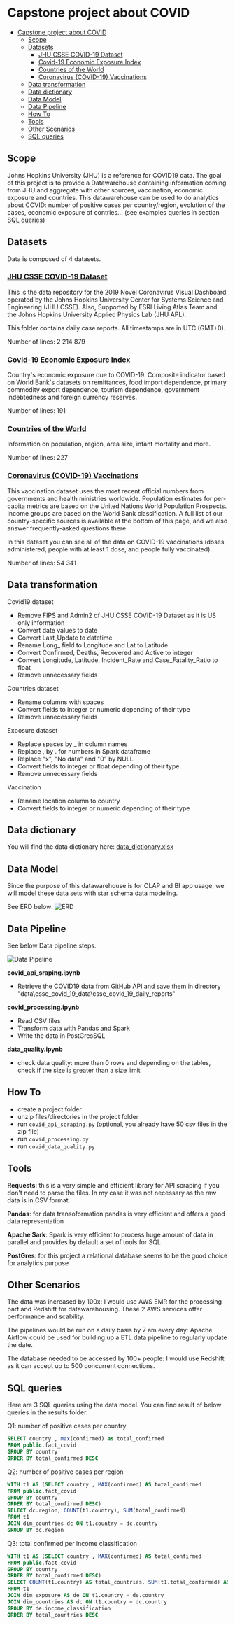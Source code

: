 # Capstone project about COVID

- [Capstone project about COVID](#capstone-project-about-covid)
  - [Scope](#scope)
  - [Datasets](#datasets)
    - [JHU CSSE COVID-19 Dataset](#jhu-csse-covid-19-dataset)
    - [Covid-19 Economic Exposure Index](#covid-19-economic-exposure-index)
    - [Countries of the World](#countries-of-the-world)
    - [Coronavirus (COVID-19) Vaccinations](#coronavirus-covid-19-vaccinations)
  - [Data transformation](#data-transformation)
  - [Data dictionary](#data-dictionary)
  - [Data Model](#data-model)
  - [Data Pipeline](#data-pipeline)
  - [How To](#how-to)
  - [Tools](#tools)
  - [Other Scenarios](#other-scenarios)
  - [SQL queries](#sql-queries)

## Scope

Johns Hopkins University (JHU) is a reference for COVID19 data.
The goal of this project is to provide a Datawarehouse containing information coming from JHU and aggregate with other sources, vaccination, economic exposure and countries.
This datawarehouse can be used to do analytics about COVID: number of positive cases per country/region, evolution of the cases, economic exposure of contries... (see examples queries in section [SQL queries](#sql-queries))

## Datasets

Data is composed of 4 datasets.

### [JHU CSSE COVID-19 Dataset](https://github.com/CSSEGISandData/COVID-19/tree/master/csse_covid_19_data)

This is the data repository for the 2019 Novel Coronavirus Visual Dashboard operated by the Johns Hopkins University Center for Systems Science and Engineering (JHU CSSE). Also, Supported by ESRI Living Atlas Team and the Johns Hopkins University Applied Physics Lab (JHU APL).

This folder contains daily case reports. All timestamps are in UTC (GMT+0).

Number of lines: 2 214 879

### [Covid-19 Economic Exposure Index](https://data.humdata.org/dataset/covid-19-economic-exposure-index)

Country's economic exposure due to COVID-19. Composite indicator based on World Bank's datasets on remittances, food import dependence, primary commodity export dependence, tourism dependence, government indebtedness and foreign currency reserves.

Number of lines: 191

### [Countries of the World](https://www.kaggle.com/fernandol/countries-of-the-world)

Information on population, region, area size, infant mortality and more.

Number of lines: 227

### [Coronavirus (COVID-19) Vaccinations](https://ourworldindata.org/covid-vaccinations)

This vaccination dataset uses the most recent official numbers from governments and health ministries worldwide. Population estimates for per-capita metrics are based on the United Nations World Population Prospects. Income groups are based on the World Bank classification. A full list of our country-specific sources is available at the bottom of this page, and we also answer frequently-asked questions there.

In this dataset you can see all of the data on COVID-19 vaccinations (doses administered, people with at least 1 dose, and people fully vaccinated).

Number of lines: 54 341

## Data transformation

Covid19 dataset

- Remove FIPS and Admin2 of JHU CSSE COVID-19 Dataset as it is US only information
- Convert date values to date
- Convert Last_Update to datetime
- Rename Long_ field to Longitude and Lat to Latitude
- Convert Confirmed, Deaths, Recovered and Active to integer
- Convert Longitude, Latitude, Incident_Rate and Case_Fatality_Ratio to float
- Remove unnecessary fields

Countries dataset

- Rename columns with spaces
- Convert fields to integer or numeric depending of their type
- Remove unnecessary fields

Exposure dataset

- Replace spaces by _ in column names
- Replace , by . for numbers in Spark dataframe
- Replace "x", "No data" and "0" by NULL
- Convert fields to integer or float depending of their type
- Remove unnecessary fields

Vaccination

- Rename location column to country
- Convert fields to integer or numeric depending of their type

## Data dictionary

You will find the data dictionary here: [data_dictionary.xlsx](data_dictionary.xlsx)

## Data Model

Since the purpose of this datawarehouse is for OLAP and BI app usage, we will model these data sets with star schema data modeling.

See ERD below:
![ERD](images/erd.png)

## Data Pipeline

See below Data pipeline steps.

![Data Pipeline](images/data-pipeline.png)

**covid_api_sraping.ipynb**

- Retrieve the COVID19 data from GitHub API and save them in directory "data\csse_covid_19_data\csse_covid_19_daily_reports\"

**covid_processing.ipynb**

- Read CSV files
- Transform data with Pandas and Spark
- Write the data in PostGresSQL

**data_quality.ipynb**

- check data quality: more than 0 rows and depending on the tables, check if the size is greater than a size limit

## How To

- create a project folder
- unzip files/directories in the project folder
- run `covid_api_scraping.py` (optional, you already have 50 csv files in the zip file)
- run `covid_processing.py`
- run `covid_data_quality.py`

## Tools

**Requests**: this is a very simple and efficient library for API scraping if you don't need to parse the files. In my case it was not necessary as the raw data is in CSV format.

**Pandas**: for data transoformation pandas is very efficient and offers a good data representation

**Apache Sark**: Spark is very efficient to process huge amount of data in parallel and provides by default a set of tools for SQL

**PostGres**: for this project a relational database seems to be the good choice for analytics purpose

## Other Scenarios

The data was increased by 100x: I would use AWS EMR for the processing part and Redshift for datawarehousing.
These 2 AWS services offer performance and scability.

The pipelines would be run on a daily basis by 7 am every day: Apache Airflow could be used for building up a ETL data pipeline to regularly update the date.

The database needed to be accessed by 100+ people: I would use Redshift as it can accept up to 500 concurrent connections.

## SQL queries

Here are 3 SQL queries using the data model.
You can find result of below queries in the results folder.

Q1: number of positive cases per country

``` sql
SELECT country , max(confirmed) as total_confirmed
FROM public.fact_covid
GROUP BY country
ORDER BY total_confirmed DESC 
```

Q2: number of positive cases per region

``` sql
WITH t1 AS (SELECT country , MAX(confirmed) AS total_confirmed
FROM public.fact_covid
GROUP BY country
ORDER BY total_confirmed DESC)
SELECT dc.region, COUNT(t1.country), SUM(total_confirmed) 
FROM t1
JOIN dim_countries dc ON t1.country = dc.country
GROUP BY dc.region
```

Q3: total confirmed per income classification

``` sql
WITH t1 AS (SELECT country , MAX(confirmed) AS total_confirmed
FROM public.fact_covid
GROUP BY country
ORDER BY total_confirmed DESC)
SELECT COUNT(t1.country) AS total_countries, SUM(t1.total_confirmed) AS total_confirmed, de.income_classification
FROM t1
JOIN dim_exposure AS de ON t1.country = de.country
JOIN dim_countries AS dc ON t1.country = dc.country
GROUP BY de.income_classification
ORDER BY total_countries DESC
```
